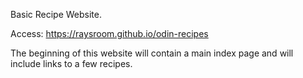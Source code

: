 Basic Recipe Website.

Access: https://raysroom.github.io/odin-recipes

The beginning of this website will contain a main index page and will include links to a few recipes.

